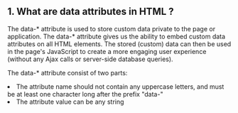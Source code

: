 ## 1. What are data attributes in HTML ?
The data-* attribute is used to store custom data private to the page or application.
The data-* attribute gives us the ability to embed custom data attributes on all HTML elements.
The stored (custom) data can then be used in the page's JavaScript to create a more engaging user experience (without any Ajax calls or server-side database queries).

The data-* attribute consist of two parts:

<li>The attribute name should not contain any uppercase letters, and must be at least one character long after the prefix "data-"
<li>The attribute value can be any string